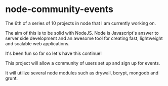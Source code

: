 # node-community-events
The 6th of a series of 10 projects in node that I am currently working on.

The aim of this is to be solid with NodeJS. Node is Javascript's answer to server side development and an awesome tool for creating fast, lightweight and scalable web applications.

It's been fun so far so let's have this continue!

This project will allow a community of users set up and sign up for events.

It will utilize several node modules such as drywall, bcrypt, mongodb and grunt.
